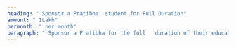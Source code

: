 ```yaml
---
heading: " Sponsor a Pratibha  student for Full Duration"
amount: " 1Lakh"
permonth: " per month"
paragraph: " Sponsor a Pratibha for the full   duration of their education."
---
```

